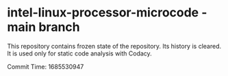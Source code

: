 # intel-linux-processor-microcode - main branch

This repository contains frozen state of the repository.
Its history is cleared. It is used only for static code
analysis with Codacy.

Commit Time: 1685530947